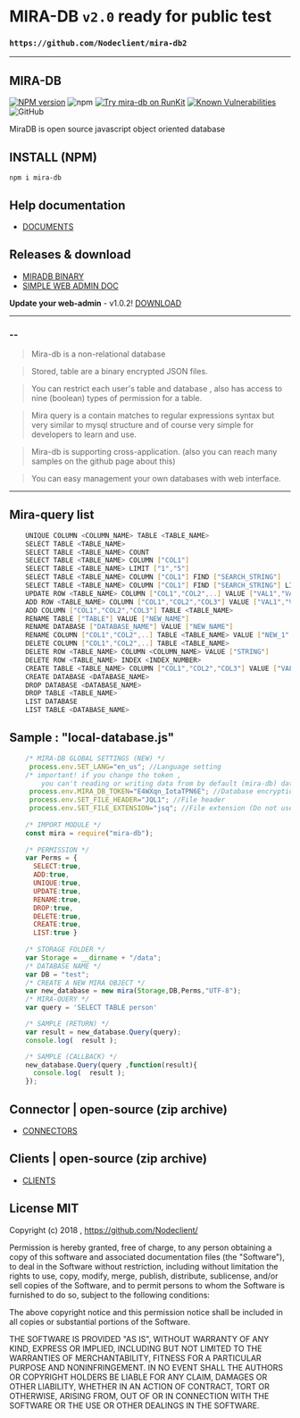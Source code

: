 
# MIRA-DB ``v2.0`` ready for public test 

### ``https://github.com/Nodeclient/mira-db2``
---



## MIRA-DB
[![NPM version][npm-image]][npm-url]
![npm](https://img.shields.io/npm/dt/mira-db)
[![Try mira-db on RunKit](https://badge.runkitcdn.com/mira-db.svg)](https://npm.runkit.com/mira-db)
[![Known Vulnerabilities](https://snyk.io/test/npm/mira-db/badge.svg)](https://snyk.io/test/npm/mira-db)
![GitHub](https://img.shields.io/github/license/mashape/apistatus.svg)

MiraDB is open source javascript object oriented database
## INSTALL (NPM)
``npm i mira-db``

## Help documentation
* [DOCUMENTS][df9]

## Releases & download
* [MIRADB BINARY][df15]
* [SIMPLE WEB ADMIN DOC][df14] 

 **Update your web-admin** - v1.0.2!
[DOWNLOAD][df13]


----
### --
 > Mira-db is a non-relational database
 
 > Stored, table are a binary encrypted JSON files.
 
 > You can restrict each user's table and database , also has access to nine (boolean) types of permission for a table.
 
 > Mira query is a contain matches to regular expressions syntax but very similar to mysql structure and of course very simple for developers to learn and use.

 > Mira-db is supporting cross-application. (also you can reach many samples on the github page about this)
 
 > You can easy management your own databases with web interface.
 
----

## Mira-query list
```bash
    UNIQUE COLUMN <COLUMN_NAME> TABLE <TABLE_NAME>
    SELECT TABLE <TABLE_NAME>
    SELECT TABLE <TABLE_NAME> COUNT
    SELECT TABLE <TABLE_NAME> COLUMN ["COL1"]
    SELECT TABLE <TABLE_NAME> LIMIT ["1","5"]
    SELECT TABLE <TABLE_NAME> COLUMN ["COL1"] FIND ["SEARCH_STRING"]
    SELECT TABLE <TABLE_NAME> COLUMN ["COL1"] FIND ["SEARCH_STRING"] LIKE
    UPDATE ROW <TABLE_NAME> COLUMN ["COL1","COL2",..] VALUE ["VAL1","VAL2"] FIND ["COL1","SEARCH_STRING"]
    ADD ROW <TABLE_NAME> COLUMN ["COL1","COL2","COL3"] VALUE ["VAL1","VAL2","VAL3"]
    ADD COLUMN ["COL1","COL2","COL3"] TABLE <TABLE_NAME>
    RENAME TABLE ["TABLE"] VALUE ["NEW_NAME"]
    RENAME DATABASE ["DATABASE_NAME"] VALUE ["NEW_NAME"]
    RENAME COLUMN ["COL1","COL2",..] TABLE <TABLE_NAME> VALUE ["NEW_1","NEW_2"]
    DELETE COLUMN ["COL1","COL2",..] TABLE <TABLE_NAME>
    DELETE ROW <TABLE_NAME> COLUMN <COLUMN_NAME> VALUE ["STRING"]
    DELETE ROW <TABLE_NAME> INDEX <INDEX_NUMBER>
    CREATE TABLE <TABLE_NAME> COLUMN ["COL1","COL2","COL3"] VALUE ["VAL1","VAL2","VAL3"]
    CREATE DATABASE <DATABASE_NAME>
    DROP DATABASE <DATABASE_NAME>
    DROP TABLE <TABLE_NAME>
    LIST DATABASE
    LIST TABLE <DATABASE_NAME>
```

## Sample : "local-database.js"

```js
    /* MIRA-DB GLOBAL SETTINGS (NEW) */
     process.env.SET_LANG="en_us"; //Language setting
    /* important! if you change the token , 
        you can't reading or writing data from by default (mira-db) database's */
     process.env.MIRA_DB_TOKEN="E4WXqn_IotaTPN6E"; //Database encryption token (Default Token)
     process.env.SET_FILE_HEADER="JQL1"; //File header
     process.env.SET_FILE_EXTENSION="jsq"; //File extension (Do not use the dot)
    
    /* IMPORT MODULE */
    const mira = require("mira-db");
    
    /* PERMISSION */
    var Perms = { 
      SELECT:true,
      ADD:true,
      UNIQUE:true,
      UPDATE:true,
      RENAME:true,
      DROP:true,
      DELETE:true,
      CREATE:true,
      LIST:true }
      
    /* STORAGE FOLDER */
    var Storage = __dirname + "/data";
    /* DATABASE NAME */
    var DB = "test";
    /* CREATE A NEW MIRA OBJECT */
    var new_database = new mira(Storage,DB,Perms,"UTF-8");
    /* MIRA-QUERY */
    var query = 'SELECT TABLE person'
```

```js   
    /* SAMPLE (RETURN) */
    var result = new_database.Query(query);  
    console.log(  result );
```
```js     
    /* SAMPLE (CALLBACK) */
    new_database.Query(query ,function(result){
      console.log(  result );
    });           
```

## Connector | open-source (zip archive)
* [CONNECTORS][df1]

## Clients | open-source (zip archive)
* [CLIENTS][df2]


## License MIT

Copyright (c) 2018 , https://github.com/Nodeclient/

Permission is hereby granted, free of charge, to any person obtaining
a copy of this software and associated documentation files (the
"Software"), to deal in the Software without restriction, including
without limitation the rights to use, copy, modify, merge, publish,
distribute, sublicense, and/or sell copies of the Software, and to
permit persons to whom the Software is furnished to do so, subject to
the following conditions:

The above copyright notice and this permission notice shall be
included in all copies or substantial portions of the Software.

THE SOFTWARE IS PROVIDED "AS IS", WITHOUT WARRANTY OF ANY KIND,
EXPRESS OR IMPLIED, INCLUDING BUT NOT LIMITED TO THE WARRANTIES OF
MERCHANTABILITY, FITNESS FOR A PARTICULAR PURPOSE AND
NONINFRINGEMENT. IN NO EVENT SHALL THE AUTHORS OR COPYRIGHT HOLDERS BE
LIABLE FOR ANY CLAIM, DAMAGES OR OTHER LIABILITY, WHETHER IN AN ACTION
OF CONTRACT, TORT OR OTHERWISE, ARISING FROM, OUT OF OR IN CONNECTION
WITH THE SOFTWARE OR THE USE OR OTHER DEALINGS IN THE SOFTWARE.

   [df142]: <https://github.com/Nodeclient/Mira-DB/blob/master/language/readme.md>
   [df141]: <https://github.com/Nodeclient/Mira-DB/blob/master/language/sample.json>
   [df200]: <https://github.com/Nodeclient/Mira-DB/releases>
   [df2]: <https://git.io/fpQur>
   [df1]: <https://git.io/fpQua>
   [df15]: <https://git.io/fpabN>
   [df13]: <https://github.com/Nodeclient/Mira-DB/releases/download/webadmin/public_web_admin_102.tar.gz>
   [df14]: <https://nodeclient.github.io/helpdocs/#simple-admin-section>
   [df9]: <https://nodeclient.github.io/helpdocs/>

   [npm-image]: https://img.shields.io/npm/v/mira-db.svg?style=flat
   [npm-url]: https://npmjs.org/package/mira-db
   [downloads-image]: https://img.shields.io/npm/dm/mira-db.svg?style=flat
   [downloads-url]: https://npmjs.org/package/mira-db

